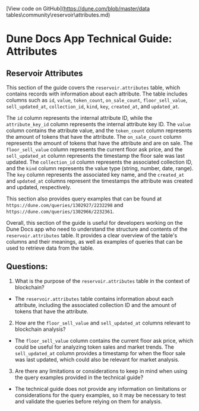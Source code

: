 [View code on GitHub](https://dune.com/blob/master/data tables\community\reservoir\attributes.md)

# Dune Docs App Technical Guide: Attributes

## Reservoir Attributes

This section of the guide covers the `reservoir.attributes` table, which contains records with information about each attribute. The table includes columns such as `id`, `value`, `token_count`, `on_sale_count`, `floor_sell_value`, `sell_updated_at`, `collection_id`, `kind`, `key`, `created_at`, and `updated_at`. 

The `id` column represents the internal attribute ID, while the `attribute_key_id` column represents the internal attribute key ID. The `value` column contains the attribute value, and the `token_count` column represents the amount of tokens that have the attribute. The `on_sale_count` column represents the amount of tokens that have the attribute and are on sale. The `floor_sell_value` column represents the current floor ask price, and the `sell_updated_at` column represents the timestamp the floor sale was last updated. The `collection_id` column represents the associated collection ID, and the `kind` column represents the value type (string, number, date, range). The `key` column represents the associated key name, and the `created_at` and `updated_at` columns represent the timestamps the attribute was created and updated, respectively.

This section also provides query examples that can be found at `https://dune.com/queries/1302927/2232298` and `https://dune.com/queries/1302966/2232361`.

Overall, this section of the guide is useful for developers working on the Dune Docs app who need to understand the structure and contents of the `reservoir.attributes` table. It provides a clear overview of the table's columns and their meanings, as well as examples of queries that can be used to retrieve data from the table.
## Questions: 
 1. What is the purpose of the `reservoir.attributes` table in the context of blockchain? 
- The `reservoir.attributes` table contains information about each attribute, including the associated collection ID and the amount of tokens that have the attribute. 

2. How are the `floor_sell_value` and `sell_updated_at` columns relevant to blockchain analysis? 
- The `floor_sell_value` column contains the current floor ask price, which could be useful for analyzing token sales and market trends. The `sell_updated_at` column provides a timestamp for when the floor sale was last updated, which could also be relevant for market analysis. 

3. Are there any limitations or considerations to keep in mind when using the query examples provided in the technical guide? 
- The technical guide does not provide any information on limitations or considerations for the query examples, so it may be necessary to test and validate the queries before relying on them for analysis.